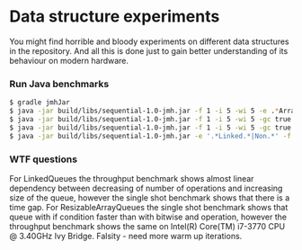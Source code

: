 Data structure experiments
==========================

You might find horrible and bloody experiments on different data structures in the repository. And all this is done just to gain better understanding of its behaviour on modern hardware.

### Run Java benchmarks

```sh
$ gradle jmhJar
$ java -jar build/libs/sequential-1.0-jmh.jar -f 1 -i 5 -wi 5 -e .*ArrayQueue.* -gc true -tu us -prof hs_comp -prof hs_gc -prof hs_rt
$ java -jar build/libs/sequential-1.0-jmh.jar -f 1 -i 5 -wi 5 -gc true -tu us -bm ss -bm avgt -rf JSON -rff build/reports/jmh/time/results.json
$ java -jar build/libs/sequential-1.0-jmh.jar -f 1 -i 5 -wi 5 -gc true -tu us -bm thrpt -rf JSON -rff build/reports/jmh/ops/results.json
$ java -jar build/libs/sequential-1.0-jmh.jar -e '.*Linked.*|Non.*' -f 1 -wi 10 -i 10 -tu ms -rf JSON -rff build/reports/jmh/results.json
```

### WTF questions

For LinkedQueues the throughput benchmark shows almost linear dependency between decreasing of number of operations and increasing size of the queue, however the single shot benchmark shows that there is a time gap.
For ResizableArrayQueues the single shot benchmark shows that queue with if condition faster than with bitwise and operation, however the throughput benchmark shows the same on Intel(R) Core(TM) i7-3770 CPU @ 3.40GHz Ivy Bridge. Falsity - need more warm up iterations.